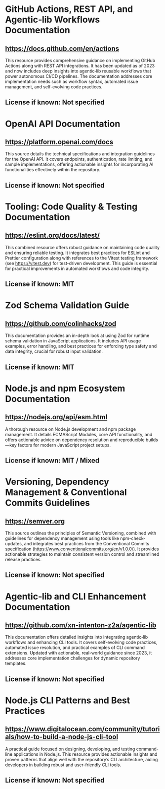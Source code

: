 # GitHub Actions, REST API, and Agentic‑lib Workflows Documentation
## https://docs.github.com/en/actions
This resource provides comprehensive guidance on implementing GitHub Actions along with REST API integrations. It has been updated as of 2023 and now includes deep insights into agentic‑lib reusable workflows that power autonomous CI/CD pipelines. The documentation addresses core implementation needs such as workflow syntax, automated issue management, and self-evolving code practices.
## License if known: Not specified

# OpenAI API Documentation
## https://platform.openai.com/docs
This source details the technical specifications and integration guidelines for the OpenAI API. It covers endpoints, authentication, rate limiting, and sample implementations, offering actionable insights for incorporating AI functionalities effectively within the repository.
## License if known: Not specified

# Tooling: Code Quality & Testing Documentation
## https://eslint.org/docs/latest/
This combined resource offers robust guidance on maintaining code quality and ensuring reliable testing. It integrates best practices for ESLint and Prettier configuration along with references to the Vitest testing framework (see https://vitest.dev) for test-driven development. This guide is essential for practical improvements in automated workflows and code integrity.
## License if known: MIT

# Zod Schema Validation Guide
## https://github.com/colinhacks/zod
This documentation provides an in-depth look at using Zod for runtime schema validation in JavaScript applications. It includes API usage examples, error handling, and best practices for enforcing type safety and data integrity, crucial for robust input validation.
## License if known: MIT

# Node.js and npm Ecosystem Documentation
## https://nodejs.org/api/esm.html
A thorough resource on Node.js development and npm package management. It details ECMAScript Modules, core API functionality, and offers actionable advice on dependency resolution and reproducible builds—key factors for modern JavaScript project setups.
## License if known: MIT / Mixed

# Versioning, Dependency Management & Conventional Commits Guidelines
## https://semver.org
This source outlines the principles of Semantic Versioning, combined with guidelines for dependency management using tools like npm-check-updates, and integrates best practices from the Conventional Commits specification (https://www.conventionalcommits.org/en/v1.0.0/). It provides actionable strategies to maintain consistent version control and streamlined release practices.
## License if known: Not specified

# Agentic‑lib and CLI Enhancement Documentation
## https://github.com/xn-intenton-z2a/agentic-lib
This documentation offers detailed insights into integrating agentic‑lib workflows and enhancing CLI tools. It covers self-evolving code practices, automated issue resolution, and practical examples of CLI command extensions. Updated with actionable, real-world guidance since 2023, it addresses core implementation challenges for dynamic repository templates.
## License if known: Not specified

# Node.js CLI Patterns and Best Practices
## https://www.digitalocean.com/community/tutorials/how-to-build-a-node-js-cli-tool
A practical guide focused on designing, developing, and testing command-line applications in Node.js. This resource provides actionable insights and proven patterns that align well with the repository’s CLI architecture, aiding developers in building robust and user-friendly CLI tools.
## License if known: Not specified
